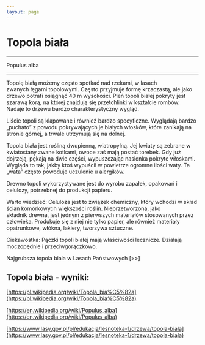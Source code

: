 ```yaml
---
layout: page
---
```


# Topola biała

---
Populus alba

---
Topolę białą możemy często spotkać nad rzekami, w lasach zwanych łęgami topolowymi. Często przyjmuje formę krzaczastą, ale jako drzewo potrafi osiągnąć 40 m wysokości. Pień topoli białej pokryty jest szarawą korą, na której znajdują się przetchlinki w kształcie rombów. Nadaje to drzewu bardzo charakterystyczny wygląd.

Liście topoli są klapowane i również bardzo specyficzne. Wyglądają bardzo „puchato” z powodu pokrywających je białych włosków, które zanikają na stronie górnej, a trwale utrzymują się na dolnej.

Topola biała jest rośliną dwupienną, wiatropylną. Jej kwiaty są zebrane w kwiatostany zwane kotkami, owoce zaś mają postać torebek. Gdy już dojrzeją, pękają na dwie części, wypuszczając nasionka pokryte włoskami. Wygląda to tak, jakby ktoś wypuścił w powietrze ogromne ilości waty. Ta „wata” często powoduje uczulenie u alergików.

Drewno topoli wykorzystywane jest do wyrobu zapałek, opakowań i celulozy, potrzebnej do produkcji papieru.

Warto wiedzieć: Celuloza jest to związek chemiczny, który wchodzi w skład ścian komórkowych większości roślin. Nieprzetworzona, jako składnik drewna, jest jednym z pierwszych materiałów stosowanych przez człowieka. Produkuje się z niej nie tylko papier, ale również materiały opatrunkowe, włókna, lakiery, tworzywa sztuczne.

Ciekawostka: Pączki topoli białej mają właściwości lecznicze. Działają moczopędnie i przeciwgorączkowo.

Najgrubsza topola biala w Lasach Państwowych [>>]

## Topola biała - wyniki:
[https://pl.wikipedia.org/wiki/Topola_bia%C5%82a](https://pl.wikipedia.org/wiki/Topola_bia%C5%82a)

[https://en.wikipedia.org/wiki/Populus_alba](https://en.wikipedia.org/wiki/Populus_alba)

[https://www.lasy.gov.pl/pl/edukacja/lesnoteka-1/drzewa/topola-biala](https://www.lasy.gov.pl/pl/edukacja/lesnoteka-1/drzewa/topola-biala)

